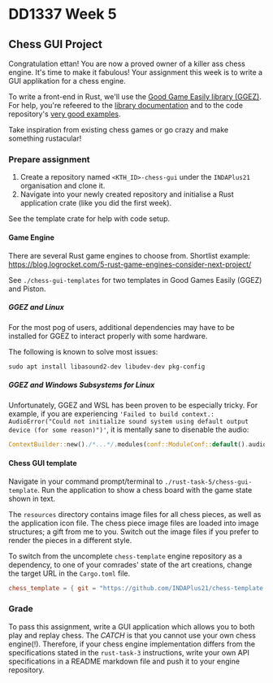 # DD1337 Week 5

## Chess GUI Project

Congratulation ettan! You are now a proved owner of a killer ass chess engine. It's time to make it fabulous! Your assignment this week is to write a GUI applikation for a chess engine.

To write a front-end in Rust, we'll use the [Good Game Easily library (GGEZ)](https://ggez.rs/). For help, you're refeered to the [library documentation](https://docs.rs/ggez/0.6.1/ggez/) and to the code repository's [very good examples](https://github.com/ggez/ggez/tree/master/examples).

Take inspiration from existing chess games or go crazy and make something rustacular!

### Prepare assignment

1) Create a repository named `<KTH_ID>-chess-gui` under the `INDAPlus21` organisation and clone it.
2) Navigate into your newly created repository and initialise a Rust application crate (like you did the first week).

See the template crate for help with code setup.

#### Game Engine

There are several Rust game engines to choose from. Shortlist example: https://blog.logrocket.com/5-rust-game-engines-consider-next-project/

See `./chess-gui-templates` for two templates in Good Games Easily (GGEZ) and Piston.

##### GGEZ and Linux

For the most pog of users, additional dependencies may have to be installed for GGEZ to interact properly with some hardware.

The following is known to solve most issues:
```
sudo apt install libasound2-dev libudev-dev pkg-config
```

##### GGEZ and Windows Subsystems for Linux

Unfortunately, GGEZ and WSL has been proven to be especially tricky. For example, if you are experiencing `'Failed to build context.: AudioError("Could not initialize sound system using default output device (for some reason)")'`, it is mentally sane to disenable the audio:
```rust
ContextBuilder::new()./*...*/.modules(conf::ModuleConf::default().audio(false));
```

#### Chess GUI template

Navigate in your command prompt/terminal to `./rust-task-5/chess-gui-template`. Run the application to show a chess board with the game state shown in text. 

The `resources` directory contains image files for all chess pieces, as well as the application icon file. The chess piece image files are loaded into image structures; a gift from me to you. Switch out the image files if you prefer to render the pieces in a different style. 

To switch from the uncomplete `chess-template` engine repository as a dependency, to one of your comrades' state of the art creations, change the target URL in the `Cargo.toml` file.
```toml
chess_template = { git = "https://github.com/INDAPlus21/chess-template.git" }
```

### Grade

To pass this assignment, write a GUI application which allows you to both play and replay chess. The *CATCH* is that you cannot use your own chess engine(!). Therefore, if your chess engine implementation differs from the specifications stated in the `rust-task-3` instructions, write your own API specifications in a README markdown file and push it to your engine repository. 
